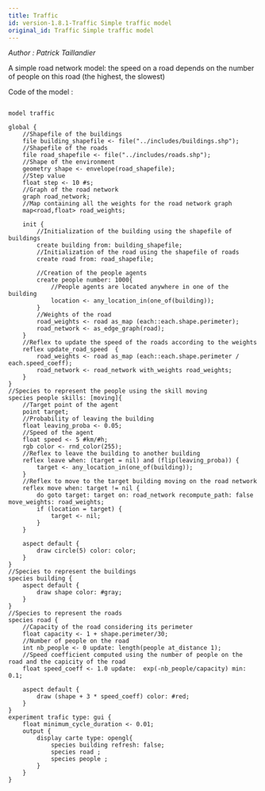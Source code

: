 ```yaml
---
title: Traffic
id: version-1.8.1-Traffic Simple traffic model
original_id: Traffic Simple traffic model
---
```


[//]: # (keyword|operator_rnd_color)
[//]: # (keyword|operator_exp)
[//]: # (keyword|operator_as_map)
[//]: # (keyword|operator_\:\:)
[//]: # (keyword|operator_with_weights)
[//]: # (keyword|constant_#sec)
[//]: # (keyword|constant_#km)
[//]: # (keyword|concept_gis)
[//]: # (keyword|concept_shapefile)
[//]: # (keyword|concept_graph)
[//]: # (keyword|concept_skill)
[//]: # (keyword|concept_transport)


_Author : Patrick Taillandier_

A simple road network model: the speed on a road depends on the number of people on this road (the highest, the slowest)


Code of the model : 

```

model traffic

global {
	//Shapefile of the buildings
	file building_shapefile <- file("../includes/buildings.shp");
	//Shapefile of the roads
	file road_shapefile <- file("../includes/roads.shp");
	//Shape of the environment
	geometry shape <- envelope(road_shapefile);
	//Step value
	float step <- 10 #s;
	//Graph of the road network
	graph road_network;
	//Map containing all the weights for the road network graph
	map<road,float> road_weights;
	
	init {
		//Initialization of the building using the shapefile of buildings
		create building from: building_shapefile;
		//Initialization of the road using the shapefile of roads
		create road from: road_shapefile;
		
		//Creation of the people agents
		create people number: 1000{
			//People agents are located anywhere in one of the building
			location <- any_location_in(one_of(building));
      	}
      	//Weights of the road
      	road_weights <- road as_map (each::each.shape.perimeter);
      	road_network <- as_edge_graph(road);
	}
	//Reflex to update the speed of the roads according to the weights
	reflex update_road_speed  {
		road_weights <- road as_map (each::each.shape.perimeter / each.speed_coeff);
		road_network <- road_network with_weights road_weights;
	}
}
//Species to represent the people using the skill moving
species people skills: [moving]{
	//Target point of the agent
	point target;
	//Probability of leaving the building
	float leaving_proba <- 0.05; 
	//Speed of the agent
	float speed <- 5 #km/#h;
	rgb color <- rnd_color(255);
	//Reflex to leave the building to another building
	reflex leave when: (target = nil) and (flip(leaving_proba)) {
		target <- any_location_in(one_of(building));
	}
	//Reflex to move to the target building moving on the road network
	reflex move when: target != nil {
		do goto target: target on: road_network recompute_path: false move_weights: road_weights;
		if (location = target) {
			target <- nil;
		}	
	}
	
	aspect default {
		draw circle(5) color: color;
	}
}
//Species to represent the buildings
species building {
	aspect default {
		draw shape color: #gray;
	}
}
//Species to represent the roads
species road {
	//Capacity of the road considering its perimeter
	float capacity <- 1 + shape.perimeter/30;
	//Number of people on the road
	int nb_people <- 0 update: length(people at_distance 1);
	//Speed coefficient computed using the number of people on the road and the capicity of the road
	float speed_coeff <- 1.0 update:  exp(-nb_people/capacity) min: 0.1;
	
	aspect default {
		draw (shape + 3 * speed_coeff) color: #red;
	}
}
experiment trafic type: gui {
	float minimum_cycle_duration <- 0.01;
	output {
		display carte type: opengl{
			species building refresh: false;
			species road ;
			species people ;
		}
	}
}
```
